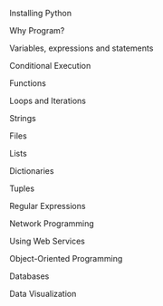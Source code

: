 Installing Python

Why Program?

Variables, expressions and statements

Conditional Execution

Functions

Loops and Iterations

Strings

Files

Lists

Dictionaries

Tuples

Regular Expressions

Network Programming

Using Web Services

Object-Oriented Programming

Databases

Data Visualization
